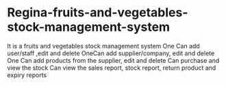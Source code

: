 # Regina-fruits-and-vegetables-stock-management-system
It is a fruits and vegetables stock management system 
One Can add user/staff ,edit and delete
OneCan add supplier/company, edit and delete
One Can add products from the supplier, edit and delete 
Can purchase and view the stock 
Can view the sales report, stock report, return product and expiry reports
